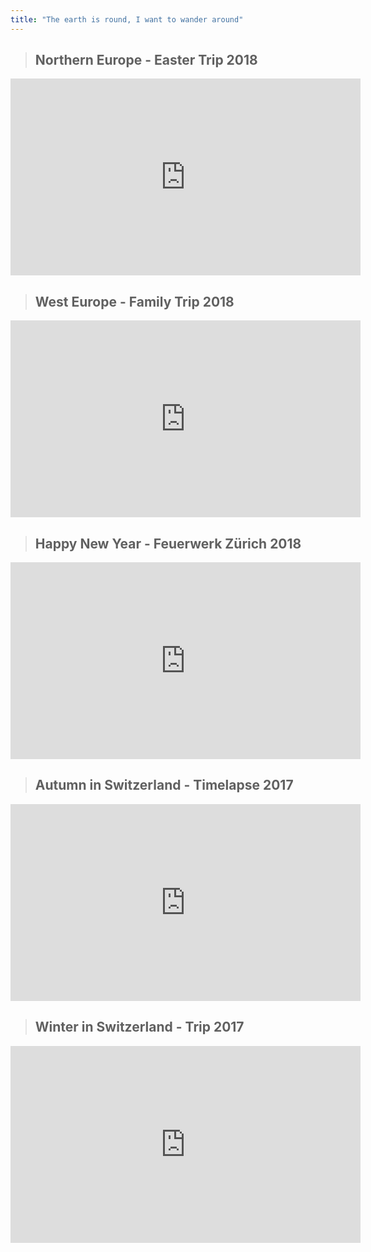 ```yaml
---
title: "The earth is round, I want to wander around"
---
```


>## Northern Europe - Easter Trip 2018
<iframe width="560" height="315" src="https://www.youtube.com/embed/_kU_PxC-8V8" frameborder="0" allow="accelerometer; autoplay; encrypted-media; gyroscope; picture-in-picture" allowfullscreen></iframe>

>## West Europe - Family Trip 2018
<iframe width="560" height="315" src="https://www.youtube.com/embed/PLQWmOWA6Rg" frameborder="0" allow="accelerometer; autoplay; encrypted-media; gyroscope; picture-in-picture" allowfullscreen></iframe>

>## Happy New Year - Feuerwerk Zürich 2018
<iframe width="560" height="315" src="https://www.youtube.com/embed/KRCw8Y2fZ1g" frameborder="0" allow="accelerometer; autoplay; encrypted-media; gyroscope; picture-in-picture" allowfullscreen></iframe>

>## Autumn in Switzerland - Timelapse 2017
<iframe width="560" height="315" src="https://www.youtube.com/embed/zi4in89D-DQ" frameborder="0" allow="accelerometer; autoplay; encrypted-media; gyroscope; picture-in-picture" allowfullscreen></iframe>

>## Winter in Switzerland - Trip 2017
<iframe width="560" height="315" src="https://www.youtube.com/embed/ElUbiMQilXs" frameborder="0" allow="accelerometer; autoplay; encrypted-media; gyroscope; picture-in-picture" allowfullscreen></iframe>

